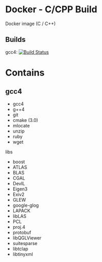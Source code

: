 # Docker - C/CPP Build

Docker image (C / C++)

## Builds
gcc4: [![Build Status](https://travis-ci.org/mar-kub/docker-c-cpp-build.svg?branch=gcc4)](https://travis-ci.org/mar-kub/docker-c-cpp-build)<br />

# Contains #

## gcc4 ##

-   gcc4
-   g++4
-   git
-   cmake (3.0)
-   mlocate
-   unzip
-   ruby
-   wget

libs
-   boost
-   ATLAS
-   BLAS
-   CGAL
-   DevIL
-   Eigen3
-   Exiv2
-   GLEW
-   google-glog
-   LAPACK
-   libLAS
-   PCL
-   proj.4
-   protobuf
-   libQGLViewer
-   suitesparse
-   libtclap
-   libtinyxml
